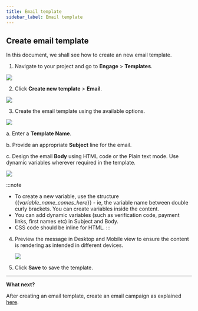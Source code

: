 ```yaml
---
title: Email template
sidebar_label: Email template
---
```


## Create email template

In this document, we shall see how to create an new email template.

1.  Navigate to your project and go to **Engage** > **Templates**.
 
![](https://i.imgur.com/Hvh6o2m.jpg)

2.  Click **Create new template** > **Email**.

![](https://i.imgur.com/CkGsBvR.png)


3. Create the email template using the available options. 

![](https://i.imgur.com/nO7bXDG.png)
   
   a. Enter a **Template Name**.

   b. Provide an appropriate **Subject** line for the email.

   c. Design the email **Body** using HTML code or the Plain text mode. Use dynamic variables wherever required in the template.

   ![](https://i.imgur.com/uUX74CU.png)


:::note
* To create a new variable, use the structure {{*variable_name_comes_here*}} - ie, the variable name between double curly brackets.  You can create variables inside the content.
* You can add dynamic variables (such as verification code, payment links, first names etc) in Subject and Body.
* CSS code should be inline for HTML.
:::

4. Preview the message in Desktop and Mobile view to ensure the content is rendering as intended in different devices.

   ![](https://i.imgur.com/mT2KuPj.jpg)

5. Click **Save** to save the template.


***

**What next?**

After creating an email template, create an email campaign as explained [here](/platform_concepts/engagement/outbound/outbound-campaigns/run-campaign.md).